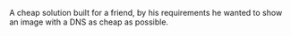 A cheap solution built for a friend, by his requirements he wanted to show an image with a DNS as cheap as possible. 
